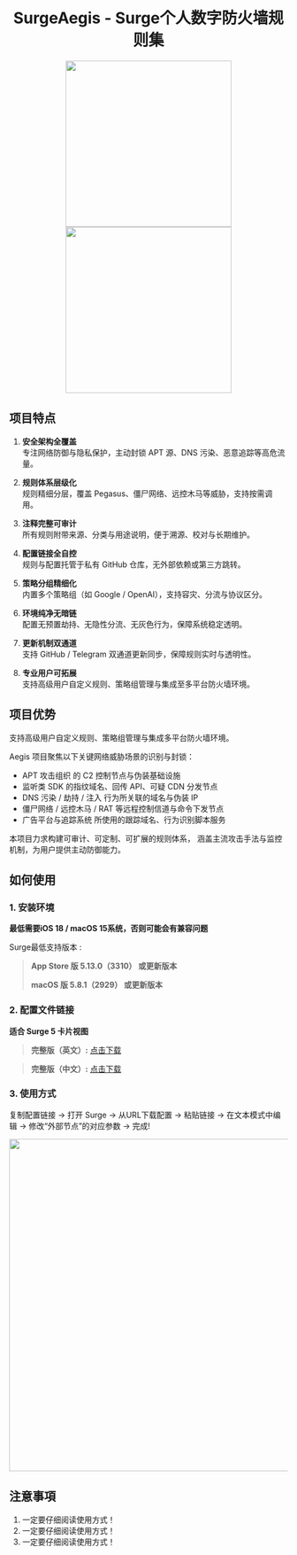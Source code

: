 <h1 align="center">SurgeAegis - Surge个人数字防火墙规则集</h1>

<p align="center">
  <img src="https://raw.githubusercontent.com/Thoseyearsbrian/Aegis/main/SurgeAegis/Icons/Groups/surge-config-import-step-1.png" width="300">
  <img src="https://raw.githubusercontent.com/Thoseyearsbrian/Aegis/main/SurgeAegis/Icons/Groups/surge-config-import-step-2.png" width="300">
</p>

## 项目特点

1. **安全架构全覆盖**  
专注网络防御与隐私保护，主动封锁 APT 源、DNS 污染、恶意追踪等高危流量。

2. **规则体系层级化**  
规则精细分层，覆盖 Pegasus、僵尸网络、远控木马等威胁，支持按需调用。

3. **注释完整可审计**  
所有规则附带来源、分类与用途说明，便于溯源、校对与长期维护。

4. **配置链接全自控**  
规则与配置托管于私有 GitHub 仓库，无外部依赖或第三方跳转。

5. **策略分组精细化**  
内置多个策略组（如 Google / OpenAI），支持容灾、分流与协议区分。

6. **环境纯净无暗链**  
配置无预置劫持、无隐性分流、无灰色行为，保障系统稳定透明。

7. **更新机制双通道**  
支持 GitHub / Telegram 双通道更新同步，保障规则实时与透明性。

8. **专业用户可拓展**  
支持高级用户自定义规则、策略组管理与集成至多平台防火墙环境。

## 项目优势

支持高级用户自定义规则、策略组管理与集成多平台防火墙环境。

Aegis 项目聚焦以下关键网络威胁场景的识别与封锁：

- APT 攻击组织 的 C2 控制节点与伪装基础设施  
- 监听类 SDK 的指纹域名、回传 API、可疑 CDN 分发节点  
- DNS 污染 / 劫持 / 注入 行为所关联的域名与伪装 IP  
- 僵尸网络 / 远控木马 / RAT 等远程控制信道与命令下发节点  
- 广告平台与追踪系统 所使用的跟踪域名、行为识别脚本服务

本项目力求构建可审计、可定制、可扩展的规则体系，  涵盖主流攻击手法与监控机制，为用户提供主动防御能力。

## 如何使用

### 1. 安装环境

**最低需要iOS 18 / macOS 15系统，否则可能会有兼容问题**

Surge最低支持版本 :

>**App Store 版 5.13.0（3310） 或更新版本**
>
>**macOS 版 5.8.1（2929） 或更新版本**
### 2. 配置文件链接

**适合 Surge 5 卡片视图**

> **完整版（英文）:** [点击下载](https://raw.githubusercontent.com/Thoseyearsbrian/Aegis/main/SurgeAegis/config/Spec/SurgeAegis_EN.conf)  

> **完整版（中文）:** [点击下载](https://raw.githubusercontent.com/Thoseyearsbrian/Aegis/main/SurgeAegis/config/Spec/SurgeAegis_CN.conf)

### 3. 使用方式

复制配置链接 -> 打开 Surge -> 从URL下载配置 -> 粘贴链接 -> 在文本模式中编辑 -> 修改“外部节点”的对应参数 -> 完成!

<p align="center">
<img src="https://raw.githubusercontent.com/Thoseyearsbrian/Aegis/main/SurgeAegis/Icons/Groups/surge-config-import-guide-step-by-step.png" width="600"></img>
</p>

## 注意事項

1. 一定要仔细阅读使用方式！
2. 一定要仔细阅读使用方式！
3. 一定要仔细阅读使用方式！

